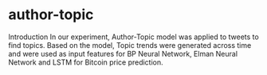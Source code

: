 # author-topic
Introduction
In our experiment, Author-Topic model was applied to tweets to find topics. Based on
the model, Topic trends were generated across time and were used as input features
for BP Neural Network, Elman Neural Network and LSTM for Bitcoin price prediction.
